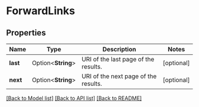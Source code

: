 # ForwardLinks

## Properties

Name | Type | Description | Notes
------------ | ------------- | ------------- | -------------
**last** | Option<**String**> | URI of the last page of the results. | [optional]
**next** | Option<**String**> | URI of the next page of the results. | [optional]

[[Back to Model list]](../README.md#documentation-for-models) [[Back to API list]](../README.md#documentation-for-api-endpoints) [[Back to README]](../README.md)


